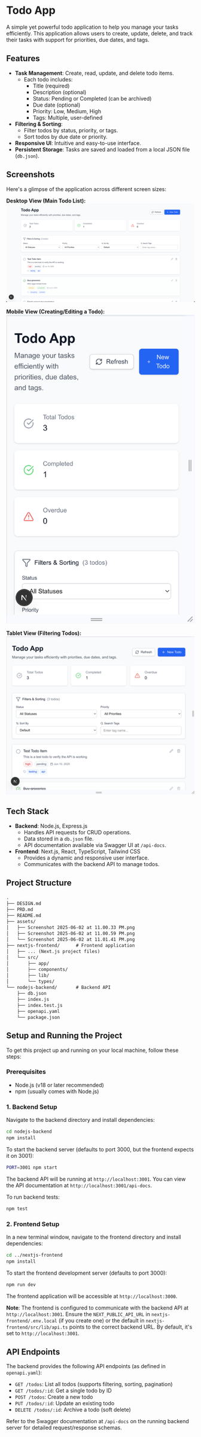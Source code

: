 # Todo App

A simple yet powerful todo application to help you manage your tasks efficiently. This application allows users to create, update, delete, and track their tasks with support for priorities, due dates, and tags.

## Features

- **Task Management**: Create, read, update, and delete todo items.
  - Each todo includes:
    - Title (required)
    - Description (optional)
    - Status: Pending or Completed (can be archived)
    - Due date (optional)
    - Priority: Low, Medium, High
    - Tags: Multiple, user-defined
- **Filtering & Sorting**:
  - Filter todos by status, priority, or tags.
  - Sort todos by due date or priority.
- **Responsive UI**: Intuitive and easy-to-use interface.
- **Persistent Storage**: Tasks are saved and loaded from a local JSON file (`db.json`).

## Screenshots

Here's a glimpse of the application across different screen sizes:

**Desktop View (Main Todo List):**
![Desktop View - Todo List](./assets/Screenshot%202025-06-02%20at%2011.00.33%20PM.png)

**Mobile View (Creating/Editing a Todo):**
![Mobile View - Create or Edit Todo Form](./assets/Screenshot%202025-06-02%20at%2011.00.59%20PM.png)

**Tablet View (Filtering Todos):**
![Tablet View - Filtering Todos](./assets/Screenshot%202025-06-02%20at%2011.01.41%20PM.png)

## Tech Stack

- **Backend**: Node.js, Express.js
  - Handles API requests for CRUD operations.
  - Data stored in a `db.json` file.
  - API documentation available via Swagger UI at `/api-docs`.
- **Frontend**: Next.js, React, TypeScript, Tailwind CSS
  - Provides a dynamic and responsive user interface.
  - Communicates with the backend API to manage todos.

## Project Structure

```
.
├── DESIGN.md
├── PRD.md
├── README.md
├── assets/
│   ├── Screenshot 2025-06-02 at 11.00.33 PM.png
│   ├── Screenshot 2025-06-02 at 11.00.59 PM.png
│   └── Screenshot 2025-06-02 at 11.01.41 PM.png
├── nextjs-frontend/      # Frontend application
│   ├── ... (Next.js project files)
│   └── src/
│       ├── app/
│       ├── components/
│       ├── lib/
│       └── types/
└── nodejs-backend/       # Backend API
    ├── db.json
    ├── index.js
    ├── index.test.js
    ├── openapi.yaml
    └── package.json
```

## Setup and Running the Project

To get this project up and running on your local machine, follow these steps:

### Prerequisites

- Node.js (v18 or later recommended)
- npm (usually comes with Node.js)

### 1. Backend Setup

Navigate to the backend directory and install dependencies:

```bash
cd nodejs-backend
npm install
```

To start the backend server (defaults to port 3000, but the frontend expects it on 3001):

```bash
PORT=3001 npm start
```

The backend API will be running at `http://localhost:3001`.
You can view the API documentation at `http://localhost:3001/api-docs`.

To run backend tests:

```bash
npm test
```

### 2. Frontend Setup

In a new terminal window, navigate to the frontend directory and install dependencies:

```bash
cd ../nextjs-frontend
npm install
```

To start the frontend development server (defaults to port 3000):

```bash
npm run dev
```

The frontend application will be accessible at `http://localhost:3000`.

**Note**: The frontend is configured to communicate with the backend API at `http://localhost:3001`. Ensure the `NEXT_PUBLIC_API_URL` in `nextjs-frontend/.env.local` (if you create one) or the default in `nextjs-frontend/src/lib/api.ts` points to the correct backend URL. By default, it's set to `http://localhost:3001`.

## API Endpoints

The backend provides the following API endpoints (as defined in `openapi.yaml`):

- `GET /todos`: List all todos (supports filtering, sorting, pagination)
- `GET /todos/:id`: Get a single todo by ID
- `POST /todos`: Create a new todo
- `PUT /todos/:id`: Update an existing todo
- `DELETE /todos/:id`: Archive a todo (soft delete)

Refer to the Swagger documentation at `/api-docs` on the running backend server for detailed request/response schemas.
